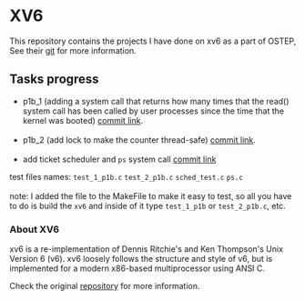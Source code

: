 # XV6

This repository contains the projects I have done on xv6 as a part of OSTEP,
See their [git](https://github.com/remzi-arpacidusseau/ostep-projects) for more information.
## Tasks progress
- p1b_1 (adding a system call that returns how many times that the read() system call has been called by user processes since the time that the kernel was booted) [commit link](https://github.com/mit-pdos/xv6-public/commit/95e70fd1429c72c92c64025bc13f74725f3ea164).<br><br>
- p1b_2 (add lock to make the counter thread-safe) [commit link](https://github.com/mit-pdos/xv6-public/commit/e97c8d06e9adf15059e13a4f758e08c3d3b6699c).
<br><br>
- add ticket scheduler and `ps` system call [commit link](https://github.com/AbdAlRahmanGad/xv6-public/commit/35d614d4bb1a37ed78c9f85460abc3d21ea238d8)

test files names: `test_1_p1b.c` `test_2_p1b.c` `sched_test.c` `ps.c`<br><br>
note: I added the file to the MakeFile to make it easy to test, 
so all you have to do is build the `xv6` and inside of it type `test_1_p1b` or `test_2_p1b.c`, etc.
### About XV6

xv6 is a re-implementation of Dennis Ritchie's and Ken Thompson's Unix
Version 6 (v6).  xv6 loosely follows the structure and style of v6,
but is implemented for a modern x86-based multiprocessor using ANSI C.

Check the original [repository](https://github.com/mit-pdos/xv6-public) for more information. 
